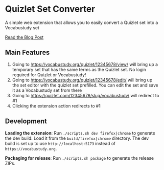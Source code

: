 # Quizlet Set Converter
A simple web extension that allows you to easily convert a Quizlet set into a Vocabustudy set

[Read the Blog Post](https://blog.vocabustudy.org/posts/quizlet-converter-concept/)


## Main Features

1. Going to https://vocabustudy.org/quizlet/12345678/view/ will bring up a temporary set that has the same terms as the Quizlet set. No login required for Quizlet or Vocabustudy!
2. Going to https://vocabustudy.org/quizlet/12345678/edit/ will bring up the set editor with the quizlet set prefilled. You can edit the set and save it as a Vocabustudy set from there
3. Going to https://quizlet.com/12345678/slug/vocabustudy/ will redirect to #1
4. Clicking the extension action redirects to #1


## Development

**Loading the extension**: Run `./scripts.sh dev firefox|chrome` to generate the dev build. Load it from the `build/firefox|chrome` directory.
The dev build is set up to use `http://localhost:5173` instead of `https://vocabustudy.org`.

**Packaging for release**: Run `./scripts.sh package` to generate the release ZIPs.

